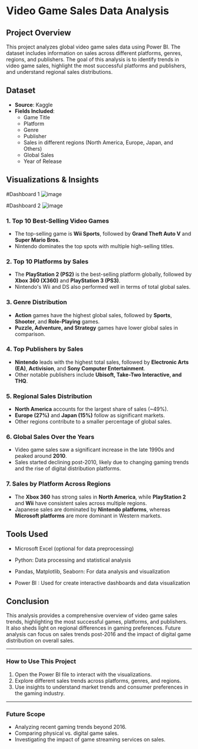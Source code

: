 # Video Game Sales Data Analysis

## Project Overview

This project analyzes global video game sales data using Power BI. The dataset includes information on sales across different platforms, genres, regions, and publishers. The goal of this analysis is to identify trends in video game sales, highlight the most successful platforms and publishers, and understand regional sales distributions.

## Dataset

- **Source**: Kaggle
- **Fields Included**:
  - Game Title
  - Platform
  - Genre
  - Publisher
  - Sales in different regions (North America, Europe, Japan, and Others)
  - Global Sales
  - Year of Release

## Visualizations & Insights

#Dashboard 1
![image](https://github.com/user-attachments/assets/cec38e16-9d08-4330-983d-88a756737c07)

#Dashboard 2
![image](https://github.com/user-attachments/assets/8cd6bd1a-4d87-45cf-9a5c-8e190a796cf8)

### 1. **Top 10 Best-Selling Video Games**

- The top-selling game is **Wii Sports**, followed by **Grand Theft Auto V** and **Super Mario Bros.**
- Nintendo dominates the top spots with multiple high-selling titles.

### 2. **Top 10 Platforms by Sales**

- The **PlayStation 2 (PS2)** is the best-selling platform globally, followed by **Xbox 360 (X360)** and **PlayStation 3 (PS3)**.
- Nintendo's Wii and DS also performed well in terms of total global sales.

### 3. **Genre Distribution**

- **Action** games have the highest global sales, followed by **Sports**, **Shooter**, and **Role-Playing** games.
- **Puzzle, Adventure, and Strategy** games have lower global sales in comparison.

### 4. **Top Publishers by Sales**

- **Nintendo** leads with the highest total sales, followed by **Electronic Arts (EA)**, **Activision**, and **Sony Computer Entertainment**.
- Other notable publishers include **Ubisoft, Take-Two Interactive, and THQ**.

### 5. **Regional Sales Distribution**

- **North America** accounts for the largest share of sales (\~49%).
- **Europe (27%)** and **Japan (15%)** follow as significant markets.
- Other regions contribute to a smaller percentage of global sales.

### 6. **Global Sales Over the Years**

- Video game sales saw a significant increase in the late 1990s and peaked around **2010**.
- Sales started declining post-2010, likely due to changing gaming trends and the rise of digital distribution platforms.

### 7. **Sales by Platform Across Regions**

- The **Xbox 360** has strong sales in **North America**, while **PlayStation 2** and **Wii** have consistent sales across multiple regions.
- Japanese sales are dominated by **Nintendo platforms**, whereas **Microsoft platforms** are more dominant in Western markets.

## Tools Used

- Microsoft Excel (optional for data preprocessing)

- Python: Data processing and statistical analysis

- Pandas, Matplotlib, Seaborn: For data analysis and visualization

- Power BI : Used for create interactive dashboards and data visualization


## Conclusion

This analysis provides a comprehensive overview of video game sales trends, highlighting the most successful games, platforms, and publishers. It also sheds light on regional differences in gaming preferences. Future analysis can focus on sales trends post-2016 and the impact of digital game distribution on overall sales.

---

### How to Use This Project

1. Open the Power BI file to interact with the visualizations.
2. Explore different sales trends across platforms, genres, and regions.
3. Use insights to understand market trends and consumer preferences in the gaming industry.

---

### Future Scope

- Analyzing recent gaming trends beyond 2016.
- Comparing physical vs. digital game sales.
- Investigating the impact of game streaming services on sales.


